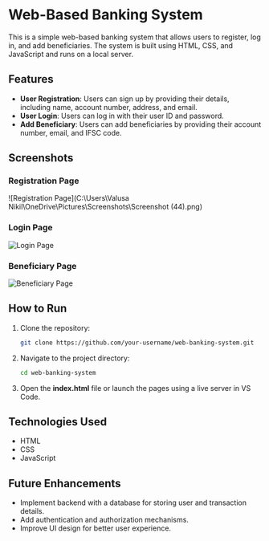 # Web-Based Banking System  

This is a simple web-based banking system that allows users to register, log in, and add beneficiaries. The system is built using HTML, CSS, and JavaScript and runs on a local server.

## Features  
- **User Registration**: Users can sign up by providing their details, including name, account number, address, and email.  
- **User Login**: Users can log in with their user ID and password.  
- **Add Beneficiary**: Users can add beneficiaries by providing their account number, email, and IFSC code.  

## Screenshots  

### Registration Page  
![Registration Page](C:\Users\Valusa Nikil\OneDrive\Pictures\Screenshots\Screenshot (44).png)

### Login Page  
![Login Page](path/to/Screenshot_45.png)  

### Beneficiary Page  
![Beneficiary Page](path/to/Screenshot_46.png)  

## How to Run  
1. Clone the repository:  
   ```bash
   git clone https://github.com/your-username/web-banking-system.git
   ```
2. Navigate to the project directory:  
   ```bash
   cd web-banking-system
   ```
3. Open the **index.html** file or launch the pages using a live server in VS Code.  

## Technologies Used  
- HTML  
- CSS  
- JavaScript  

## Future Enhancements  
- Implement backend with a database for storing user and transaction details.  
- Add authentication and authorization mechanisms.  
- Improve UI design for better user experience.  
